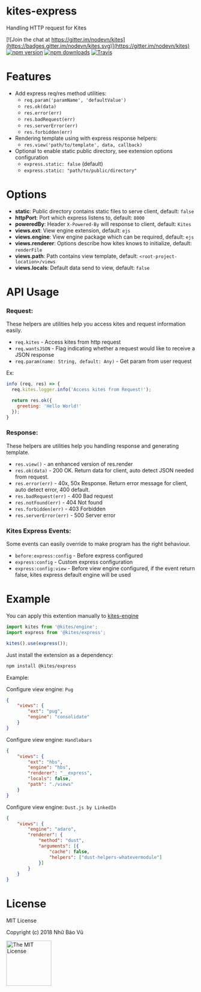 # kites-express

Handling HTTP request for Kites

[![Join the chat at https://gitter.im/nodevn/kites](https://badges.gitter.im/nodevn/kites.svg)](https://gitter.im/nodevn/kites)
[![npm version](https://img.shields.io/npm/v/@kites/express.svg?style=flat)](https://www.npmjs.com/package/@kites/express)
[![npm downloads](https://img.shields.io/npm/dm/@kites/express.svg)](https://www.npmjs.com/package/@kites/express)
[![Travis](https://travis-ci.org/vunb/kites-express.svg?branch=stable)](https://travis-ci.org/vunb/kites-express)

Features
========

* Add express req/res method utilities:
  * `req.param('paramName', 'defaultValue')`
  * `res.ok(data)`
  * `res.error(err)`
  * `res.badRequest(err)`
  * `res.serverError(err)`
  * `res.forbidden(err)`
* Rendering template using with express response helpers:
  * `res.view('path/to/template', data, callback)`
* Optional to enable static public directory, see extension options configuration
  * `express.static: false` (default)
  * `express.static: "path/to/public/directory"`


Options
=======

* **static**: Public directory contains static files to serve client, default: `false`
* **httpPort**: Port which express listens to, default: `8000`
* **poweredBy**: Header `X-Powered-By` will response to client, default: `Kites`
* **views.ext**: View engine extension, default: `ejs`
* **views.engine**: View engine package which can be required, default: `ejs`
* **views.renderer**: Options describe how kites knows to initialize, default: `renderFile`
* **views.path**: Path contains view template, default: `<root-project-location>/views`
* **views.locals**: Default data send to view, default: `false`


API Usage
=========

### Request:

These helpers are utilities help you access kites and request information easily.

* `req.kites` - Access kites from http request
* `req.wantsJSON` - Flag indicating whether a request would like to receive a JSON response
* `req.param(name: String, default: Any)` - Get param from user request

Ex:

```js
info (req, res) => {
  req.kites.logger.info('Access kites from Request!');

  return res.ok({
    greeting: 'Hello World!'
  });
}
```

### Response:

These helpers are utilities help you handling response and generating template.

* `res.view()` - an enhanced version of res.render
* `res.ok(data)` - 200 OK. Return data for client, auto detect JSON needed from request.
* `res.error(err)` - 40x, 50x Response. Return error message for client, auto detect error, 400 default.
* `res.badRequest(err)` - 400 Bad request
* `res.notFound(err)` - 404 Not found
* `res.forbidden(err)` - 403 Forbidden
* `res.serverError(err)` - 500 Server error

### Kites Express Events:

Some events can easily override to make program has the right behaviour.

* `before:express:config` - Before express configured
* `express:config` - Custom express configuration
* `express:config:view` - Before view engine configured, if the event return false, kites express default engine will be used 

Example
=======

You can apply this extention manually to [kites-engine](https://github.com/vunb/kites-engine)

```js
import kites from '@kites/engine';
import express from '@kites/express';

kites().use(express());
```

Just install the extension as a dependency:

```bash
npm install @kites/express
```

Example:

Configure view engine: `Pug`

```json
{
    "views": {
        "ext": "pug",
        "engine": "consolidate"
    }
}
```

Configure view engine: `Handlebars`

```json
{
    "views": {
        "ext": "hbs",
        "engine": "hbs",
        "renderer": "__express",
        "locals": false,
        "path": "./views"
    }
}
```

Configure view engine: `Dust.js by LinkedIn`

```json
{
    "views": {
        "engine": "adaro",
        "renderer": {
            "method": "dust",
            "arguments": [{
                "cache": false,
                "helpers": ["dust-helpers-whatevermodule"]
            }]
        }
    }
}
```

License
=======

MIT License

Copyright (c) 2018 Nhữ Bảo Vũ

<a rel="license" href="./LICENSE" target="_blank"><img alt="The MIT License" style="border-width:0;" width="120px" src="https://raw.githubusercontent.com/hsdt/styleguide/master/images/ossninja.svg?sanitize=true" /></a>
